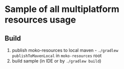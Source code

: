 # Sample of all multiplatform resources usage

## Build

1. publish moko-resources to local maven - `./gradlew publishToMavenLocal` in `moko-resources` root
2. build sample (in IDE or by `./gradlew build`)
